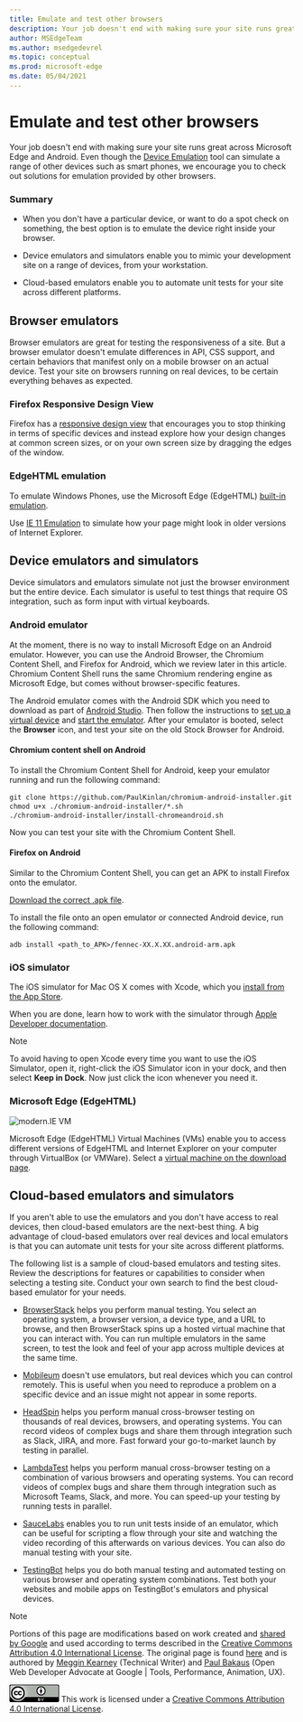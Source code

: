 ```yaml
---
title: Emulate and test other browsers
description: Your job doesn't end with making sure your site runs great across Microsoft Edge and Android.  Even though Device Emulation (Device Mode) can simulate a range of other devices such as smart phones, we encourage you to check out solutions for emulation provided by other browsers.
author: MSEdgeTeam
ms.author: msedgedevrel
ms.topic: conceptual
ms.prod: microsoft-edge
ms.date: 05/04/2021
---
```

<!-- Copyright Meggin Kearney and Paul Bakaus

   Licensed under the Apache License, Version 2.0 (the "License");
   you may not use this file except in compliance with the License.
   You may obtain a copy of the License at

       https://www.apache.org/licenses/LICENSE-2.0

   Unless required by applicable law or agreed to in writing, software
   distributed under the License is distributed on an "AS IS" BASIS,
   WITHOUT WARRANTIES OR CONDITIONS OF ANY KIND, either express or implied.
   See the License for the specific language governing permissions and
   limitations under the License.  -->
# Emulate and test other browsers

Your job doesn't end with making sure your site runs great across Microsoft Edge and Android.  Even though the [Device Emulation](index.md) tool can simulate a range of other devices such as smart phones, we encourage you to check out solutions for emulation provided by other browsers.

### Summary

*  When you don't have a particular device, or want to do a spot check on something, the best option is to emulate the device right inside your browser.

*  Device emulators and simulators enable you to mimic your development site on a range of devices, from your workstation.

*  Cloud-based emulators enable you to automate unit tests for your site across different platforms.


<!-- ====================================================================== -->
## Browser emulators

Browser emulators are great for testing the responsiveness of a site.  But a browser emulator doesn't emulate differences in API, CSS support, and certain behaviors that manifest only on a mobile browser on an actual device.  Test your site on browsers running on real devices, to be certain everything behaves as expected.

### Firefox Responsive Design View

Firefox has a [responsive design view](https://developer.mozilla.org/docs/Tools/Responsive_Design_View) that encourages you to stop thinking in terms of specific devices and instead explore how your design changes at common screen sizes, or on your own screen size by dragging the edges of the window.

### EdgeHTML emulation

To emulate Windows Phones, use the Microsoft Edge (EdgeHTML) [built-in emulation](/archive/microsoft-edge/legacy/developer/devtools-guide/emulation).

Use [IE 11 Emulation](/previous-versions/windows/internet-explorer/ie-developer/samples/dn255001(v=vs.85)) to simulate how your page might look in older versions of Internet Explorer.


<!-- ====================================================================== -->
## Device emulators and simulators

Device simulators and emulators simulate not just the browser environment but the entire device.  Each simulator is useful to test things that require OS integration, such as form input with virtual keyboards.

### Android emulator

<!--
![Stock Browser in Android Emulator](../media/device-mode-android-emulator-stock-browser.msft.png)
-->

At the moment, there is no way to install Microsoft Edge on an Android emulator.  However, you can use the Android Browser, the Chromium Content Shell, and Firefox for Android, which we review later in this article.  Chromium Content Shell runs the same Chromium rendering engine as Microsoft Edge, but comes without browser-specific features.

The Android emulator comes with the Android SDK which you need to download as part of [Android Studio](https://developer.android.com/sdk/installing/studio.html).  Then follow the instructions to [set up a virtual device](https://developer.android.com/tools/devices/managing-avds.html) and [start the emulator](https://developer.android.com/tools/devices/emulator.html).
After your emulator is booted, select the **Browser** icon, and test your site on the old Stock Browser for Android.

#### Chromium content shell on Android

<!--
![Android Emulator Content Shell](../media/device-mode-android-avd-contentshell.msft.png)
-->

To install the Chromium Content Shell for Android, keep your emulator running and run the following command:

```shell
git clone https://github.com/PaulKinlan/chromium-android-installer.git
chmod u+x ./chromium-android-installer/*.sh
./chromium-android-installer/install-chromeandroid.sh
```

Now you can test your site with the Chromium Content Shell.

#### Firefox on Android

<!--
![Firefox Icon on Android Emulator](../media/device-mode-ff-on-android-emulator.msft.png)
-->

Similar to the Chromium Content Shell, you can get an APK to install Firefox onto the emulator.

[Download the correct .apk file](https://www.mozilla.org/firefox/all/#product-android-beta).

To install the file onto an open emulator or connected Android device, run the following command:

```shell
adb install <path_to_APK>/fennec-XX.X.XX.android-arm.apk
```

### iOS simulator

The iOS simulator for Mac OS X comes with Xcode, which you [install from the App Store](https://itunes.apple.com/app/xcode/id497799835).

When you are done, learn how to work with the simulator through [Apple Developer documentation](https://help.apple.com/simulator/mac/current).

> [!NOTE]
> To avoid having to open Xcode every time you want to use the iOS Simulator, open <!--Xcode, or iOS Simulator?-->it, right-click the iOS Simulator icon in your dock, and then select **Keep in Dock**.  Now just click the icon whenever you need it.

### Microsoft Edge (EdgeHTML)

![modern.IE VM](../media/device-mode-modern-ie-vm.msft.png)

Microsoft Edge (EdgeHTML) Virtual Machines (VMs) enable you to access different versions of EdgeHTML and Internet Explorer on your computer through VirtualBox (or VMWare).  Select a [virtual machine on the download page](https://developer.microsoft.com/microsoft-edge/tools/vms).


<!-- ====================================================================== -->
## Cloud-based emulators and simulators

If you aren't able to use the emulators and you don't have access to real devices, then cloud-based emulators are the next-best thing.  A big advantage of cloud-based emulators over real devices and local emulators is that you can automate unit tests for your site across different platforms.

The following list is a sample of cloud-based emulators and testing sites. Review the descriptions for features or capabilities to consider when selecting a testing site. Conduct your own search to find the best cloud-based emulator for your needs.

* [BrowserStack](https://www.browserstack.com/automate) helps you perform manual testing.  You select an operating system, a browser version, a device type, and a URL to browse, and then BrowserStack spins up a hosted virtual machine that you can interact with.  You can run multiple emulators in the same screen, to test the look and feel of your app across multiple devices at the same time.

* [Mobileum](https://www.sigos.com/app-experience/) doesn't use emulators, but real devices which you can control remotely.  This is useful when you need to reproduce a problem on a specific device and an issue might not appear in some reports.

* [HeadSpin](https://www.headspin.io/) helps you perform manual cross-browser testing on thousands of real devices, browsers, and operating systems.  You can record videos of complex bugs and share them through integration such as Slack, JIRA, and more.  Fast forward your go-to-market launch by testing in parallel.

* [LambdaTest](https://www.lambdatest.com/) helps you perform manual cross-browser testing on a combination of various browsers and operating systems.  You can record videos of complex bugs and share them through integration such as Microsoft Teams, Slack, and more.  You can speed-up your testing by running tests in parallel.

* [SauceLabs](https://saucelabs.com) enables you to run unit tests inside of an emulator, which can be useful for scripting a flow through your site and watching the video recording of this afterwards on various devices.  You can also do manual testing with your site.

* [TestingBot](https://testingbot.com/) helps you do both manual testing and automated testing on various browser and operating system combinations.  Test both your websites and mobile apps on TestingBot's emulators and physical devices.


<!-- ====================================================================== -->
> [!NOTE]
> Portions of this page are modifications based on work created and [shared by Google](https://developers.google.com/terms/site-policies) and used according to terms described in the [Creative Commons Attribution 4.0 International License](https://creativecommons.org/licenses/by/4.0).
> The original page is found [here](https://developer.chrome.com/docs/devtools/device-mode/testing-other-browsers/) and is authored by [Meggin Kearney](https://developers.google.com/web/resources/contributors#meggin-kearney) (Technical Writer) and [Paul Bakaus](https://developers.google.com/web/resources/contributors#paul-bakaus) (Open Web Developer Advocate at Google | Tools, Performance, Animation, UX).

[![Creative Commons License](../../media/cc-logo/88x31.png)](https://creativecommons.org/licenses/by/4.0)
This work is licensed under a [Creative Commons Attribution 4.0 International License](https://creativecommons.org/licenses/by/4.0).
